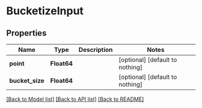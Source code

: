 # BucketizeInput


## Properties
Name | Type | Description | Notes
------------ | ------------- | ------------- | -------------
**point** | **Float64** |  | [optional] [default to nothing]
**bucket_size** | **Float64** |  | [optional] [default to nothing]


[[Back to Model list]](../README.md#models) [[Back to API list]](../README.md#api-endpoints) [[Back to README]](../README.md)


